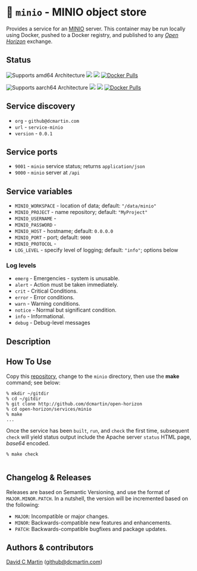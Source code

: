 # &#127978; `minio` - MINIO object store

Provides a service for an [MINIO](https://minio.io/) server.  This container may be run locally using Docker, pushed to a Docker registry, and published to any [_Open Horizon_][open-horizon] exchange.

## Status

![Supports amd64 Architecture][amd64-shield]
[![](https://images.microbadger.com/badges/image/dcmartin/amd64_minio.svg)](https://microbadger.com/images/dcmartin/amd64_minio "Get your own image badge on microbadger.com")
[![](https://images.microbadger.com/badges/version/dcmartin/amd64_minio.svg)](https://microbadger.com/images/dcmartin/amd64_minio "Get your own version badge on microbadger.com")
[![Docker Pulls][pulls-amd64]][docker-amd64]

[docker-amd64]: https://hub.docker.com/r/dcmartin/amd64_minio
[pulls-amd64]: https://img.shields.io/docker/pulls/dcmartin/amd64_minio.svg

![Supports aarch64 Architecture][aarch64-shield]
[![](https://images.microbadger.com/badges/image/dcmartin/aarch64_minio.svg)](https://microbadger.com/images/dcmartin/aarch64_minio "Get your own image badge on microbadger.com")
[![](https://images.microbadger.com/badges/version/dcmartin/aarch64_minio.svg)](https://microbadger.com/images/dcmartin/aarch64_minio "Get your own version badge on microbadger.com")
[![Docker Pulls][pulls-aarch64]][docker-aarch64]

[docker-aarch64]: https://hub.docker.com/r/dcmartin/aarch64_minio
[pulls-aarch64]: https://img.shields.io/docker/pulls/dcmartin/aarch64_minio.svg

[aarch64-shield]: https://img.shields.io/badge/aarch64-yes-green.svg
[amd64-shield]: https://img.shields.io/badge/amd64-yes-green.svg
[arm-shield]: https://img.shields.io/badge/arm-yes-green.svg

## Service discovery
+ `org` - `github@dcmartin.com`
+ `url` - `service-minio`
+ `version` - `0.0.1`

## Service ports
+ `9001` - `minio` service status; returns `application/json`
+ `9000` - `minio` server at `/api`

## Service variables

+ `MINIO_WORKSPACE` - location of data; default: `"/data/minio"`
+ `MINIO_PROJECT` - name repository; default: `"MyProject"`
+ `MINIO_USERNAME` - 
+ `MINIO_PASSWORD` - 
+ `MINIO_HOST` - hostname; default: `0.0.0.0`
+ `MINIO_PORT` - port; default: `9000`
+ `MINIO_PROTOCOL` - 
+ `LOG_LEVEL` - specify level of logging; default: `"info"`; options below

### Log levels

+ `emerg` - Emergencies - system is unusable.   
+ `alert` - Action must be taken immediately.   
+ `crit` - Critical Conditions.    
+ `error` - Error conditions.   
+ `warn` - Warning conditions.  
+ `notice` - Normal but significant condition.   
+ `info` - Informational.  
+ `debug` - Debug-level messages    

## Description


## How To Use
Copy this [repository][repository], change to the `minio` directory, then use the **make** command; see below:

```
% mkdir ~/gitdir
% cd ~/gitdir
% git clone http://github.com/dcmartin/open-horizon
% cd open-horizon/services/minio
% make
...
```

Once the service has been `built`, `run`, and `check` the first time, subsequent `check` will yield status output include the Apache server `status` HTML page, *base64* encoded.

```
% make check
```

```
```

## Changelog & Releases

Releases are based on Semantic Versioning, and use the format
of ``MAJOR.MINOR.PATCH``. In a nutshell, the version will be incremented
based on the following:

- ``MAJOR``: Incompatible or major changes.
- ``MINOR``: Backwards-compatible new features and enhancements.
- ``PATCH``: Backwards-compatible bugfixes and package updates.

## Authors & contributors

[David C Martin][dcmartin] (github@dcmartin.com)

[dcmartin]: https://github.com/dcmartin
[issue]: https://github.com/dcmartin/open-horizon/issues
[open-horizon]: http://github.com/open-horizon/
[repository]: https://github.com/dcmartin/open-horizon
